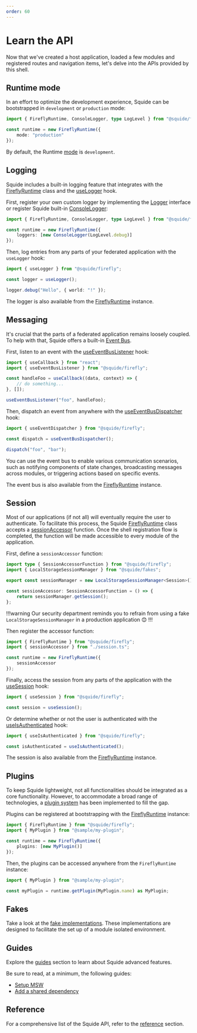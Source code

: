 ```yaml
---
order: 60
---
```


# Learn the API

Now that we've created a host application, loaded a few modules and registered routes and navigation items, let's delve into the APIs provided by this shell.

## Runtime mode

In an effort to optimize the development experience, Squide can be bootstrapped in `development` or `production` mode:

```ts host/src/bootstrap.tsx
import { FireflyRuntime, ConsoleLogger, type LogLevel } from "@squide/firefly";

const runtime = new FireflyRuntime({
    mode: "production"
});
```

By default, the Runtime [mode](../reference/runtime/runtime-class.md#change-the-runtime-mode) is `development`.

## Logging

Squide includes a built-in logging feature that integrates with the [FireflyRuntime](/reference/runtime/runtime-class.md) class and the [useLogger](/reference/runtime/useLogger.md) hook.

First, register your own custom logger by implementing the [Logger](/reference/logging/Logger.md) interface or register Squide built-in [ConsoleLogger](/reference/logging/ConsoleLogger):

```ts host/src/bootstrap.tsx
import { FireflyRuntime, ConsoleLogger, type LogLevel } from "@squide/firefly";

const runtime = new FireflyRuntime({
    loggers: [new ConsoleLogger(LogLevel.debug)]
});
```

Then, log entries from any parts of your federated application with the `useLogger` hook:

```ts
import { useLogger } from "@squide/firefly";

const logger = useLogger();

logger.debug("Hello", { world: "!" });
```

The logger is also available from the [FireflyRuntime](/reference/runtime/runtime-class.md#use-the-logger) instance.

## Messaging

It's crucial that the parts of a federated application remains loosely coupled. To help with that, Squide offers a built-in [Event Bus](/reference/messaging/EventBus.md).

First, listen to an event with the [useEventBusListener](/reference/messaging/useEventBusListener.md) hook:

```ts
import { useCallback } from "react";
import { useEventBusListener } from "@squide/firefly";

const handleFoo = useCallback((data, context) => {
    // do something...
}, []);

useEventBusListener("foo", handleFoo);
```

Then, dispatch an event from anywhere with the [useEventBusDispatcher](/reference/messaging/useEventBusDispatcher.md) hook:

```ts
import { useEventDispatcher } from "@squide/firefly";

const dispatch = useEventBusDispatcher();

dispatch("foo", "bar");
```

You can use the event bus to enable various communication scenarios, such as notifying components of state changes, broadcasting messages across modules, or triggering actions based on specific events.

The event bus is also available from the [FireflyRuntime](/reference/runtime/runtime-class.md#use-the-event-bus) instance.

## Session

Most of our applications (if not all) will eventually require the user to authenticate. To facilitate this process, the Squide [FireflyRuntime](/reference/runtime/runtime-class.md) class accepts a [sessionAccessor](/reference/fakes/LocalStorageSessionManager.md#integrate-with-a-runtime-instance) function. Once the shell registration flow is completed, the function will be made accessible to every module of the application.

First, define a `sessionAccessor` function:

```ts host/src/session.ts
import type { SessionAccessorFunction } from "@squide/firefly";
import { LocalStorageSessionManager } from "@squide/fakes";

export const sessionManager = new LocalStorageSessionManager<Session>();

const sessionAccessor: SessionAccessorFunction = () => {
    return sessionManager.getSession();
};
```

!!!warning
Our security department reminds you to refrain from using a fake `LocalStorageSessionManager` in a production application :blush:
!!!

Then register the accessor function:

```ts host/src/boostrap.tsx
import { FireflyRuntime } from "@squide/firefly";
import { sessionAccessor } from "./session.ts";

const runtime = new FireflyRuntime({
    sessionAccessor
});
```

Finally, access the session from any parts of the application with the [useSession](/reference/runtime/useSession.md) hook:

```ts
import { useSession } from "@squide/firefly";

const session = useSession();
```

Or determine whether or not the user is authenticated with the [useIsAuthenticated](/reference/session/useIsAuthenticated.md) hook:

```ts
import { useIsAuthenticated } from "@squide/firefly";

const isAuthenticated = useIsAuthenticated();
```

The session is also available from the [FireflyRuntime](/reference/runtime/runtime-class.md) instance.

## Plugins

To keep Squide lightweight, not all functionalities should be integrated as a core functionality. However, to accommodate a broad range of technologies, a [plugin system](../reference/plugins/plugin.md) has been implemented to fill the gap.

Plugins can be registered at bootstrapping with the [FireflyRuntime](../reference/runtime/runtime-class.md) instance:

```ts host/src/boostrap.tsx
import { FireflyRuntime } from "@squide/firefly";
import { MyPlugin } from "@sample/my-plugin";

const runtime = new FireflyRuntime({
    plugins: [new MyPlugin()]
});
```

Then, the plugins can be accessed anywhere from the `FireflyRuntime` instance:

```ts
import { MyPlugin } from "@sample/my-plugin";

const myPlugin = runtime.getPlugin(MyPlugin.name) as MyPlugin;
```

## Fakes

Take a look at the [fake implementations](../reference/default.md#fakes). These implementations are designed to facilitate the set up of a module isolated environment.

## Guides

Explore the [guides](../guides/default.md) section to learn about Squide advanced features.

Be sure to read, at a minimum, the following guides:

- [Setup MSW](../guides/setup-msw.md)
- [Add a shared dependency](../guides/add-a-shared-dependency.md)

## Reference

For a comprehensive list of the Squide API, refer to the [reference](../reference/default.md) section.
